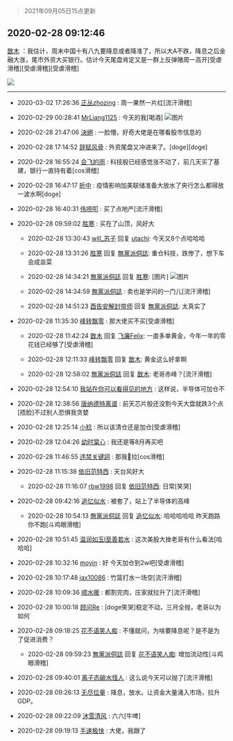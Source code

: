 > 2021年09月05日15点更新
<link rel="stylesheet" href="https://cdn.jsdelivr.net/gh/taotie6/sampleJSON@main/css/photo_show.css">


 ## 2020-02-28 09:12:46 

 [㪚木](https://www.coolapk.com/feed/16842612?shareKey=YjFmY2Y3ZjZjNDBlNjEzMTc1M2E~) ：我估计，周末中国十有八九要降息或者降准了，所以大A不跌，降息之后金融大涨，尾市外资大买银行。估计今天尾盘肯定又是一群上反弹赌周一高开[受虐滑稽][受虐滑稽][受虐滑稽] 

<div class="album">
<img class="img-item" src="https://image.coolapk.com/feed/2019/0314/14/1081091_1552545126_9026@277x194.gif" />
</div>

 ------- 

- 2020-03-02 17:26:36 [正丛zhozing](uid=1127020) : 周一果然一片红[流汗滑稽] 

- 2020-02-29 00:28:41 [MrLiang1125](uid=487334) : 今天的我[喝酒] ![图片](https://image.coolapk.com/feed/2020/0229/00/487334_fa443a22_7321_1308@110x167.png)

- 2020-02-28 21:47:06 [決絕](uid=2288436) : 一脸懵，好奇大佬是在哪看股市信息的 

- 2020-02-28 17:14:52 [辞赋风骨](uid=875865) : 外资尾盘又冲进来了。[doge][doge] 

- 2020-02-28 16:55:24 [会飞的雨](uid=506984) : 科技股已经感觉涨不动了，前几天买了基建，银行一直持有着[cos滑稽] 

- 2020-02-28 16:47:17 [折中](uid=632562) : 疫情影响加美联储准备大放水了央行怎么都得放一波水啊[doge] 

- 2020-02-28 16:40:31 [伟唠咑](uid=488448) : 买了点地产[流汗滑稽] 

- 2020-02-28 09:59:02 [胜寒](uid=621479) : 买在了山顶，风好大 

    - 2020-02-28 13:30:43 [will_苏子](uid=529442) 回复 [utachi](uid=1181920): 今天又8个点哈哈哈 

    - 2020-02-28 13:31:26 [胜寒](uid=621479) 回复 [無黨派侗誌](uid=963651): 重仓科技，跌惨了，想下车会成韭菜 

    - 2020-02-28 14:34:21 [無黨派侗誌](uid=963651) 回复 [胜寒](uid=621479): [图片] ![图片](https://image.coolapk.com/feed/2020/0228/14/963651_3ad8854b_1660_5302@1080x822.jpeg)

    - 2020-02-28 14:34:59 [無黨派侗誌](uid=963651) : 卖也是学问的一门儿[流汗滑稽] 

    - 2020-02-28 14:51:23 [酉告安解封带师](uid=1199540) 回复 [無黨派侗誌](uid=963651): 太真实了 

- 2020-02-28 11:35:30 [峰转飘零](uid=900024) : 那大佬买不买[受虐滑稽] 

    - 2020-02-28 11:42:24 [㪚木](uid=1081091) 回复 [飞廉Felix](uid=900024): 一直多单黄金，今年一年的零花钱已经够了[受虐滑稽] 

    - 2020-02-28 12:11:33 [峰转飘零](uid=900024) 回复 [㪚木](uid=1081091): 黄金这么好拿啊 

    - 2020-02-28 12:58:02 [無黨派侗誌](uid=963651) 回复 [㪚木](uid=1081091): 老哥赤峰？[流汗滑稽] 

- 2020-02-28 12:54:10 [我站在你可以看得见的地方](uid=1262232) : 这样说，半导体可加仓不 

- 2020-02-28 12:38:56 [唐纳德特离谱](uid=842662) : 前天芯片股还没割今天大盘就跌3个点[捂脸]不过别人恐惧我贪婪 

- 2020-02-28 12:25:14 [小稔](uid=738125) : 所以该清仓还是加仓[受虐滑稽] 

- 2020-02-28 12:04:26 [幼时棠心](uid=1017379) : 我还是等8月再买吧 

- 2020-02-28 11:46:55 [违禁关键詞](uid=798885) : 那我🐛拉[cos滑稽] 

- 2020-02-28 11:15:38 [依旧范特西](uid=830720) : 天台风好大 

    - 2020-02-28 11:16:07 [rbw1998](uid=602980) 回复 [依旧范特西](uid=830720): 日常[笑哭] 

- 2020-02-28 09:42:16 [追忆似水](uid=642313) : 被套了，站上了半导体的高峰 

    - 2020-02-28 10:54:13 [無黨派侗誌](uid=963651) 回复 [追忆似水](uid=642313): 哈哈哈哈哈   昨天跑路你不跑[斗鸡眼滑稽] 

- 2020-02-28 10:51:45 [温润如玉l至善若水](uid=1713789) : 这次美股大挫老哥有什么看法[哈哈哈] 

- 2020-02-28 10:32:16 [moyin](uid=879642) : 好 今天加仓到2w吧[受虐滑稽] 

- 2020-02-28 10:17:48 [jax10086](uid=797822) : 竹篮打水一场空[流汗滑稽] 

- 2020-02-28 10:09:36 [顺水暖](uid=2030768) : 都割完肉，庄家就拉升了[流汗滑稽] 

- 2020-02-28 10:00:18 [顾问Re](uid=886479) : [doge笑哭]稳定不动，三月全抛，老哥以为如何 

- 2020-02-28 09:18:25 [花不语笑人痴](uid=1137601) : 不懂就问，为啥要降息呢？是不是为了促进消费？ 

    - 2020-02-28 09:59:23 [無黨派侗誌](uid=963651) 回复 [花不语笑人痴](uid=1137601): 增加流动性[斗鸡眼滑稽] 

- 2020-02-28 09:40:01 [离子态碳水怪人](uid=1112739) : 这么说今天可以抛了[流汗滑稽] 

- 2020-02-28 09:26:13 [无尽位量](uid=984244) : 降息，放水。让资金大量涌入市场，拉升GDP。 

- 2020-02-28 09:22:09 [沐雪清风](uid=746399) : 六六[牛啤] 

- 2020-02-28 09:19:13 [手速极快](uid=2222069) : 大佬，我跟了 

